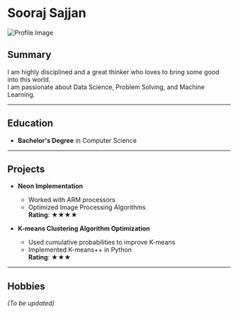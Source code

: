 # Sooraj Sajjan

![Profile Image](https://tse1.mm.bing.net/th?id=OIP.Gh8QtnFEh8LOj1a6-Q88FQHaFj&pid=Api&P=0&h=220)

## Summary
I am highly disciplined and a great thinker who loves to bring some good into this world.  
I am passionate about Data Science, Problem Solving, and Machine Learning.

---

## Education
- **Bachelor's Degree** in Computer Science

---

## Projects
- **Neon Implementation**
  - Worked with ARM processors
  - Optimized Image Processing Algorithms  
  **Rating**: ★★★★

- **K-means Clustering Algorithm Optimization**
  - Used cumulative probabilities to improve K-means
  - Implemented K-means++ in Python  
  **Rating**: ★★★

---

## Hobbies
*(To be updated)*

